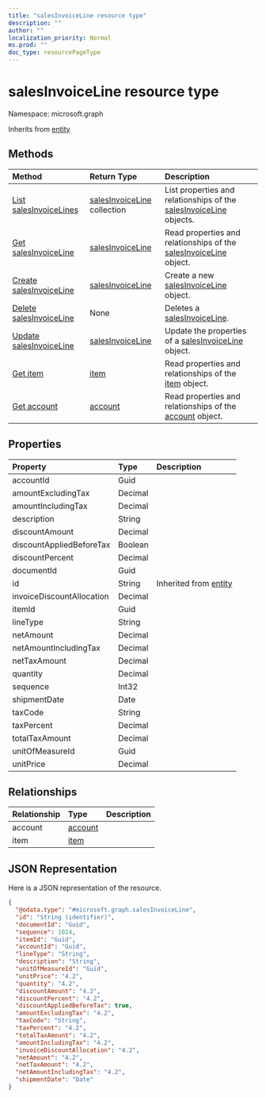 ```yaml
---
title: "salesInvoiceLine resource type"
description: ""
author: ""
localization_priority: Normal
ms.prod: ""
doc_type: resourcePageType
---
```


# salesInvoiceLine resource type


Namespace: microsoft.graph




Inherits from [entity](../resources/entity.md)

## Methods
|Method|Return Type|Description|
|:---|:---|:---|
|[List salesInvoiceLines](../api/salesinvoiceline-list.md)|[salesInvoiceLine](../resources/salesinvoiceline.md) collection|List properties and relationships of the [salesInvoiceLine](../resources/salesinvoiceline.md) objects.|
|[Get salesInvoiceLine](../api/salesinvoiceline-get.md)|[salesInvoiceLine](../resources/salesinvoiceline.md)|Read properties and relationships of the [salesInvoiceLine](../resources/salesinvoiceline.md) object.|
|[Create salesInvoiceLine](../api/salesinvoiceline-create.md)|[salesInvoiceLine](../resources/salesinvoiceline.md)|Create a new [salesInvoiceLine](../resources/salesinvoiceline.md) object.|
|[Delete salesInvoiceLine](../api/salesinvoiceline-delete.md)|None|Deletes a [salesInvoiceLine](../resources/salesinvoiceline.md).|
|[Update salesInvoiceLine](../api/salesinvoiceline-update.md)|[salesInvoiceLine](../resources/salesinvoiceline.md)|Update the properties of a [salesInvoiceLine](../resources/salesinvoiceline.md) object.|
|[Get item](../api/item-get.md)|[item](../resources/item.md)|Read properties and relationships of the [item](../resources/item.md) object.|
|[Get account](../api/account-get.md)|[account](../resources/account.md)|Read properties and relationships of the [account](../resources/account.md) object.|

## Properties
|Property|Type|Description|
|:---|:---|:---|
|accountId|Guid||
|amountExcludingTax|Decimal||
|amountIncludingTax|Decimal||
|description|String||
|discountAmount|Decimal||
|discountAppliedBeforeTax|Boolean||
|discountPercent|Decimal||
|documentId|Guid||
|id|String| Inherited from [entity](../resources/entity.md)|
|invoiceDiscountAllocation|Decimal||
|itemId|Guid||
|lineType|String||
|netAmount|Decimal||
|netAmountIncludingTax|Decimal||
|netTaxAmount|Decimal||
|quantity|Decimal||
|sequence|Int32||
|shipmentDate|Date||
|taxCode|String||
|taxPercent|Decimal||
|totalTaxAmount|Decimal||
|unitOfMeasureId|Guid||
|unitPrice|Decimal||

## Relationships
|Relationship|Type|Description|
|:---|:---|:---|
|account|[account](../resources/account.md)||
|item|[item](../resources/item.md)||

## JSON Representation
Here is a JSON representation of the resource.
<!-- {
  "blockType": "resource",
  "keyProperty": "id",
  "@odata.type": "microsoft.graph.salesInvoiceLine",
  "baseType": "microsoft.graph.entity",
  "openType": false
}
-->
``` json
{
  "@odata.type": "#microsoft.graph.salesInvoiceLine",
  "id": "String (identifier)",
  "documentId": "Guid",
  "sequence": 1024,
  "itemId": "Guid",
  "accountId": "Guid",
  "lineType": "String",
  "description": "String",
  "unitOfMeasureId": "Guid",
  "unitPrice": "4.2",
  "quantity": "4.2",
  "discountAmount": "4.2",
  "discountPercent": "4.2",
  "discountAppliedBeforeTax": true,
  "amountExcludingTax": "4.2",
  "taxCode": "String",
  "taxPercent": "4.2",
  "totalTaxAmount": "4.2",
  "amountIncludingTax": "4.2",
  "invoiceDiscountAllocation": "4.2",
  "netAmount": "4.2",
  "netTaxAmount": "4.2",
  "netAmountIncludingTax": "4.2",
  "shipmentDate": "Date"
}
```

